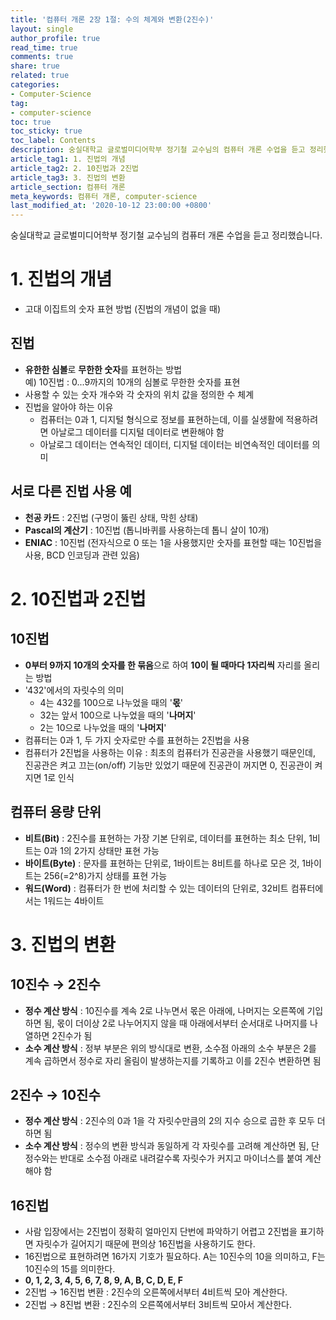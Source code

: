 ```yaml
---
title: '컴퓨터 개론 2장 1절: 수의 체계와 변환(2진수)'
layout: single
author_profile: true
read_time: true
comments: true
share: true
related: true
categories:
- Computer-Science
tag:
- computer-science
toc: true
toc_sticky: true
toc_label: Contents
description: 숭실대학교 글로벌미디어학부 정기철 교수님의 컴퓨터 개론 수업을 듣고 정리했습니다.
article_tag1: 1. 진법의 개념
article_tag2: 2. 10진법과 2진법
article_tag3: 3. 진법의 변환
article_section: 컴퓨터 개론
meta_keywords: 컴퓨터 개론, computer-science
last_modified_at: '2020-10-12 23:00:00 +0800'
---
```


숭실대학교 글로벌미디어학부 정기철 교수님의 컴퓨터 개론 수업을 듣고 정리했습니다.

# 1. 진법의 개념
- 고대 이집트의 숫자 표현 방법 (진법의 개념이 없을 때)

## 진법
- **유한한 심볼**로 **무한한 숫자**를 표현하는 방법  
  예) 10진법 : 0...9까지의 10개의 심볼로 무한한 숫자를 표현
- 사용할 수 있는 숫자 개수와 각 숫자의 위치 값을 정의한 수 체계
- 진법을 알아야 하는 이유
  - 컴퓨터는 0과 1, 디지털 형식으로 정보를 표현하는데, 이를 실생활에 적용하려면 아날로그 데이터를 디지털 데이터로 변환해야 함
  - 아날로그 데이터는 연속적인 데이터, 디지털 데이터는 비연속적인 데이터를 의미

## 서로 다른 진법 사용 예
- **천공 카드** : 2진법 (구멍이 뚫린 상태, 막힌 상태)
- **Pascal의 계산기** : 10진법 (톱니바퀴를 사용하는데 톱니 살이 10개)
- **ENIAC** : 10진법 (전자식으로 0 또는 1을 사용했지만 숫자를 표현할 때는 10진법을 사용, BCD 인코딩과 관련 있음)

# 2. 10진법과 2진법

## 10진법
- **0부터 9까지 10개의 숫자를 한 묶음**으로 하여 **10이 될 때마다 1자리씩** 자리를 올리는 방법
- '432'에서의 자릿수의 의미
  - 4는 432를 100으로 나누었을 때의 '**몫**'
  - 32는 앞서 100으로 나누었을 때의 '**나머지**'
  - 2는 10으로 나누었을 때의 '**나머지**'
- 컴퓨터는 0과 1, 두 가지 숫자로만 수를 표현하는 2진법을 사용
- 컴퓨터가 2진법을 사용하는 이유 : 최초의 컴퓨터가 진공관을 사용했기 때문인데, 진공관은 켜고 끄는(on/off) 기능만 있었기 때문에 진공관이 꺼지면 0, 진공관이 켜지면 1로 인식

## 컴퓨터 용량 단위
- **비트(Bit)** : 2진수를 표현하는 가장 기본 단위로, 데이터를 표현하는 최소 단위, 1비트는 0과 1의 2가지 상태만 표현 가능
- **바이트(Byte)** : 문자를 표현하는 단위로, 1바이트는 8비트를 하나로 모은 것, 1바이트는 256(=2^8)가지 상태를 표현 가능
- **워드(Word)** : 컴퓨터가 한 번에 처리할 수 있는 데이터의 단위로, 32비트 컴퓨터에서는 1워드는 4바이트

# 3. 진법의 변환

## 10진수 → 2진수
- **정수 계산 방식** : 10진수를 계속 2로 나누면서 몫은 아래에, 나머지는 오른쪽에 기입하면 됨, 몫이 더이상 2로 나누어지지 않을 때 아래에서부터 순서대로 나머지를 나열하면 2진수가 됨
- **소수 계산 방식** : 정부 부분은 위의 방식대로 변환, 소수점 아래의 소수 부분은 2를 계속 곱하면서 정수로 자리 올림이 발생하는지를 기록하고 이를 2진수 변환하면 됨

## 2진수 → 10진수
- **정수 계산 방식** : 2진수의 0과 1을 각 자릿수만큼의 2의 지수 승으로 곱한 후 모두 더하면 됨
- **소수 계산 방식** : 정수의 변환 방식과 동일하게 각 자릿수를 고려해 계산하면 됨, 단 정수와는 반대로 소수점 아래로 내려갈수록 자릿수가 커지고 마이너스를 붙여 계산해야 함

## 16진법
- 사람 입장에서는 2진법이 정확히 얼마인지 단번에 파악하기 어렵고 2진법을 표기하면 자릿수가 길어지기 때문에 편의상 16진법을 사용하기도 한다.
- 16진법으로 표현하려면 16가지 기호가 필요하다. A는 10진수의 10을 의미하고, F는 10진수의 15를 의미한다.
- **0, 1, 2, 3, 4, 5, 6, 7, 8, 9, A, B, C, D, E, F**
- 2진법 → 16진법 변환 : 2진수의 오른쪽에서부터 4비트씩 모아 계산한다.
- 2진법 → 8진법 변환 : 2진수의 오른쪽에서부터 3비트씩 모아서 계산한다.

    